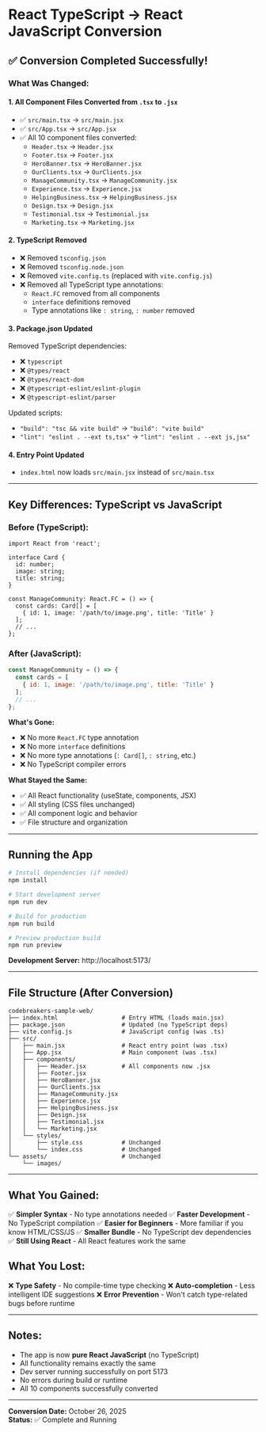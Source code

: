 # React TypeScript → React JavaScript Conversion

## ✅ Conversion Completed Successfully!

### What Was Changed:

#### 1. **All Component Files Converted from `.tsx` to `.jsx`**
- ✅ `src/main.tsx` → `src/main.jsx`
- ✅ `src/App.tsx` → `src/App.jsx`
- ✅ All 10 component files converted:
  - `Header.tsx` → `Header.jsx`
  - `Footer.tsx` → `Footer.jsx`
  - `HeroBanner.tsx` → `HeroBanner.jsx`
  - `OurClients.tsx` → `OurClients.jsx`
  - `ManageCommunity.tsx` → `ManageCommunity.jsx`
  - `Experience.tsx` → `Experience.jsx`
  - `HelpingBusiness.tsx` → `HelpingBusiness.jsx`
  - `Design.tsx` → `Design.jsx`
  - `Testimonial.tsx` → `Testimonial.jsx`
  - `Marketing.tsx` → `Marketing.jsx`

#### 2. **TypeScript Removed**
- ❌ Removed `tsconfig.json`
- ❌ Removed `tsconfig.node.json`
- ❌ Removed `vite.config.ts` (replaced with `vite.config.js`)
- ❌ Removed all TypeScript type annotations:
  - `React.FC` removed from all components
  - `interface` definitions removed
  - Type annotations like `: string`, `: number` removed

#### 3. **Package.json Updated**
Removed TypeScript dependencies:
- ❌ `typescript`
- ❌ `@types/react`
- ❌ `@types/react-dom`
- ❌ `@typescript-eslint/eslint-plugin`
- ❌ `@typescript-eslint/parser`

Updated scripts:
- `"build": "tsc && vite build"` → `"build": "vite build"`
- `"lint": "eslint . --ext ts,tsx"` → `"lint": "eslint . --ext js,jsx"`

#### 4. **Entry Point Updated**
- `index.html` now loads `src/main.jsx` instead of `src/main.tsx`

---

## Key Differences: TypeScript vs JavaScript

### Before (TypeScript):
```tsx
import React from 'react';

interface Card {
  id: number;
  image: string;
  title: string;
}

const ManageCommunity: React.FC = () => {
  const cards: Card[] = [
    { id: 1, image: '/path/to/image.png', title: 'Title' }
  ];
  // ...
};
```

### After (JavaScript):
```jsx
const ManageCommunity = () => {
  const cards = [
    { id: 1, image: '/path/to/image.png', title: 'Title' }
  ];
  // ...
};
```

**What's Gone:**
- ❌ No more `React.FC` type annotation
- ❌ No more `interface` definitions
- ❌ No more type annotations (`: Card[]`, `: string`, etc.)
- ❌ No TypeScript compiler errors

**What Stayed the Same:**
- ✅ All React functionality (useState, components, JSX)
- ✅ All styling (CSS files unchanged)
- ✅ All component logic and behavior
- ✅ File structure and organization

---

## Running the App

```bash
# Install dependencies (if needed)
npm install

# Start development server
npm run dev

# Build for production
npm run build

# Preview production build
npm run preview
```

**Development Server:** http://localhost:5173/

---

## File Structure (After Conversion)

```
codebreakers-sample-web/
├── index.html                  # Entry HTML (loads main.jsx)
├── package.json                # Updated (no TypeScript deps)
├── vite.config.js              # JavaScript config (was .ts)
├── src/
│   ├── main.jsx                # React entry point (was .tsx)
│   ├── App.jsx                 # Main component (was .tsx)
│   ├── components/
│   │   ├── Header.jsx          # All components now .jsx
│   │   ├── Footer.jsx
│   │   ├── HeroBanner.jsx
│   │   ├── OurClients.jsx
│   │   ├── ManageCommunity.jsx
│   │   ├── Experience.jsx
│   │   ├── HelpingBusiness.jsx
│   │   ├── Design.jsx
│   │   ├── Testimonial.jsx
│   │   └── Marketing.jsx
│   └── styles/
│       ├── style.css           # Unchanged
│       └── index.css           # Unchanged
└── assets/                     # Unchanged
    └── images/
```

---

## What You Gained:

✅ **Simpler Syntax** - No type annotations needed
✅ **Faster Development** - No TypeScript compilation
✅ **Easier for Beginners** - More familiar if you know HTML/CSS/JS
✅ **Smaller Bundle** - No TypeScript dev dependencies
✅ **Still Using React** - All React features work the same

## What You Lost:

❌ **Type Safety** - No compile-time type checking
❌ **Auto-completion** - Less intelligent IDE suggestions
❌ **Error Prevention** - Won't catch type-related bugs before runtime

---

## Notes:

- The app is now **pure React JavaScript** (no TypeScript)
- All functionality remains exactly the same
- Dev server running successfully on port 5173
- No errors during build or runtime
- All 10 components successfully converted

---

**Conversion Date:** October 26, 2025  
**Status:** ✅ Complete and Running
